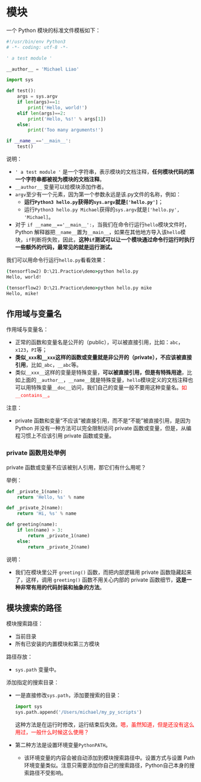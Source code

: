 
# 模块


一个 Python 模块的标准文件模板如下：

```py
#!/usr/bin/env Python3
# -*- coding: utf-8 -*-

' a test module '

__author__ = 'Michael Liao'

import sys

def test():
    args = sys.argv
    if len(args)==1:
        print('Hello, world!')
    elif len(args)==2:
        print('Hello, %s!' % args[1])
    else:
        print('Too many arguments!')

if __name__=='__main__':
    test()
```

说明：

- `' a test module '` 是一个字符串，表示模块的文档注释，**任何模块代码的第一个字符串都被视为模块的文档注释**。
- `__author__` 变量可以给模块添加作者。
- `argv`至少有一个元素，因为第一个参数永远是该.py文件的名称，例如：
    - **运行`Python3 hello.py`获得的`sys.argv`就是`['hello.py']`**；
    - 运行`Python3 hello.py Michael`获得的`sys.argv`就是`['hello.py', 'Michael]`。
- 对于 `if __name__=='__main__':`，当我们在命令行运行`hello`模块文件时，Python 解释器把`__name__`置为`__main__`，如果在其他地方导入该`hello`模块，`if`判断将失败，因此，**这种`if`测试可以让一个模块通过命令行运行时执行一些额外的代码，最常见的就是运行测试。**

我们可以用命令行运行`hello.py`看看效果：

```cmd
(tensorflow2) D:\21.Practice\demo>python hello.py
Hello, world!

(tensorflow2) D:\21.Practice\demo>python hello.py mike
Hello, mike!
```



## 作用域与变量名

作用域与变量名：


- 正常的函数和变量名是公开的（public），可以被直接引用，比如：`abc`，`x123`，`PI`等；
- **类似`_xxx`和`__xxx`这样的函数或变量就是非公开的（private），不应该被直接引用**，比如`_abc`，`__abc`等。
- 类似`__xxx__`这样的变量是特殊变量，**可以被直接引用，但是有特殊用途**，比如上面的`__author__`，`__name__`就是特殊变量，`hello`模块定义的文档注释也可以用特殊变量`__doc__`访问，我们自己的变量一般不要用这种变量名。<span style="color:red;">如 `__contains__`。</span>

注意：

- private 函数和变量“不应该”被直接引用，而不是“不能”被直接引用，是因为 Python 并没有一种方法可以完全限制访问 private 函数或变量，但是，从编程习惯上不应该引用 private 函数或变量。


### private 函数用处举例

private 函数或变量不应该被别人引用，那它们有什么用呢？

举例：

```py
def _private_1(name):
    return 'Hello, %s' % name

def _private_2(name):
    return 'Hi, %s' % name

def greeting(name):
    if len(name) > 3:
        return _private_1(name)
    else:
        return _private_2(name)
```

说明：

- 我们在模块里公开 `greeting()` 函数，而把内部逻辑用 private 函数隐藏起来了，这样，调用 `greeting()` 函数不用关心内部的 private 函数细节，**这是一种非常有用的代码封装和抽象的方法**。



## 模块搜索的路径

模块搜索路径：

- 当前目录
- 所有已安装的内置模块和第三方模块

路径存放：

- `sys.path` 变量中。


添加指定的搜索目录：

- 一是直接修改`sys.path`，添加要搜索的目录：
  ```py
  import sys
  sys.path.append('/Users/michael/my_py_scripts')
  ```
  这种方法是在运行时修改，运行结束后失效。<span style="color:red;">嗯，虽然知道，但是还没有这么用过，一般什么时候这么使用？</span>

- 第二种方法是设置环境变量`PythonPATH`。
  - 该环境变量的内容会被自动添加到模块搜索路径中。设置方式与设置 Path 环境变量类似。注意只需要添加你自己的搜索路径，Python自己本身的搜索路径不受影响。

